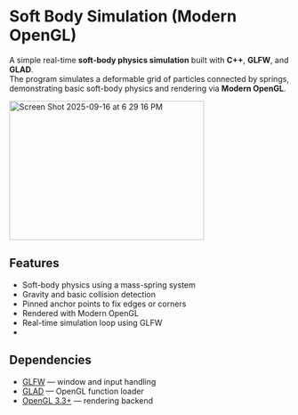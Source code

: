 # Soft Body Simulation (Modern OpenGL)

A simple real-time **soft-body physics simulation** built with **C++**, **GLFW**, and **GLAD**.  
The program simulates a deformable grid of particles connected by springs, demonstrating basic soft-body physics and rendering via **Modern OpenGL**.

<img width="350" height="250" alt="Screen Shot 2025-09-16 at 6 29 16 PM" src="https://github.com/user-attachments/assets/38bfbb30-3cf2-447b-b1d4-44fdd4e302a3" />

## Features

- Soft-body physics using a mass-spring system
- Gravity and basic collision detection
- Pinned anchor points to fix edges or corners
- Rendered with Modern OpenGL
- Real-time simulation loop using GLFW
- 
## Dependencies

- [GLFW](https://www.glfw.org/) — window and input handling  
- [GLAD](https://glad.dav1d.de/) — OpenGL function loader  
- [OpenGL 3.3+](https://www.opengl.org/) — rendering backend  

